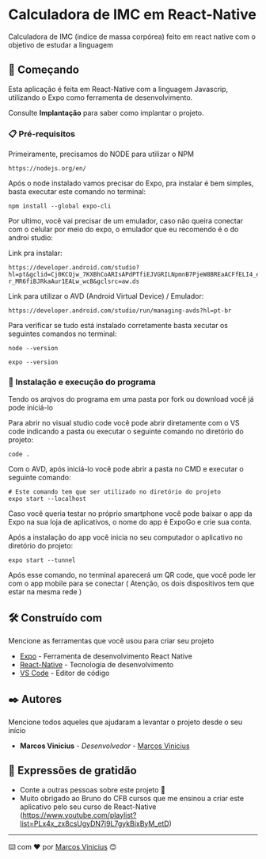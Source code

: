 # Calculadora de IMC em React-Native

Calculadora de IMC (indice de massa corpórea) feito em react native com o objetivo de estudar a linguagem

## 🚀 Começando

Esta aplicação é feita em React-Native com a linguagem Javascrip, utilizando o Expo como ferramenta de desenvolvimento.

Consulte **Implantação** para saber como implantar o projeto.

### 📋 Pré-requisitos

Primeiramente, precisamos do NODE para utilizar o NPM

```
https://nodejs.org/en/
```

Após o node instalado vamos precisar do Expo, pra instalar é bem simples, basta executar este comando no terminal:
```
npm install --global expo-cli
```
Por ultimo, você vai precisar de um emulador, caso não queira conectar com o celular por meio do expo, o emulador que eu recomendo é o do androi studio:

Link pra instalar:
```
https://developer.android.com/studio?hl=pt&gclid=Cj0KCQjw_7KXBhCoARIsAPdPTfiEJVGRILNpmnB7PjeW8BREaACFfELI4_ehFlEgiI2-r_MR6fiBJRkaAur1EALw_wcB&gclsrc=aw.ds
```
Link para utilizar o AVD (Android Virtual Device) / Emulador:
```
https://developer.android.com/studio/run/managing-avds?hl=pt-br
```
Para verificar se tudo está instalado corretamente basta xecutar os seguintes comandos no terminal:
```
node --version
```
```
expo --version
```


### 🔧 Instalação e execução do programa

Tendo os arqivos do programa em uma pasta por fork ou download você já pode iniciá-lo

Para abrir no visual studio code você pode abrir diretamente com o VS code indicando a pasta ou executar o seguinte comando no diretório do projeto:
```
code .
```

Com o AVD, após iniciá-lo você pode abrir a pasta no CMD e executar o seguinte comando:

```
# Este comando tem que ser utilizado no diretório do projeto
expo start --localhost 
```

Caso você queria testar no próprio smartphone você pode baixar o app da Expo na sua loja de aplicativos, o nome do app é ExpoGo e crie sua conta.

Após a instalação do app você inicia no seu computador o aplicativo no diretório do projeto:
```
expo start --tunnel 
```
Após esse comando, no terminal aparecerá um QR code, que você pode ler com o app mobile para se conectar ( Atenção, os dois dispositivos tem que estar na mesma rede )

## 🛠️ Construído com

Mencione as ferramentas que você usou para criar seu projeto

* [Expo](https://docs.expo.dev/) - Ferramenta de desenvolvimento React Native
* [React-Native](https://reactnative.dev/) - Tecnologia de desenvolvimento 
* [VS Code](https://code.visualstudio.com/) - Editor de código

## ✒️ Autores

Mencione todos aqueles que ajudaram a levantar o projeto desde o seu início

* **Marcos Vinicius** - *Desenvolvedor* - [Marcos Vinicius](https://github.com/marcosviniciusbse)

## 🎁 Expressões de gratidão

* Conte a outras pessoas sobre este projeto 📢
* Muito obrigado ao Bruno do CFB cursos que me ensinou a criar este aplicativo pelo seu curso de React-Native (https://www.youtube.com/playlist?list=PLx4x_zx8csUgyDN7j9L7gykBjxByM_etD)

---
⌨️ com ❤️ por [Marcos Vinicius](https://gist.github.com/marcosviniciusbse) 😊

